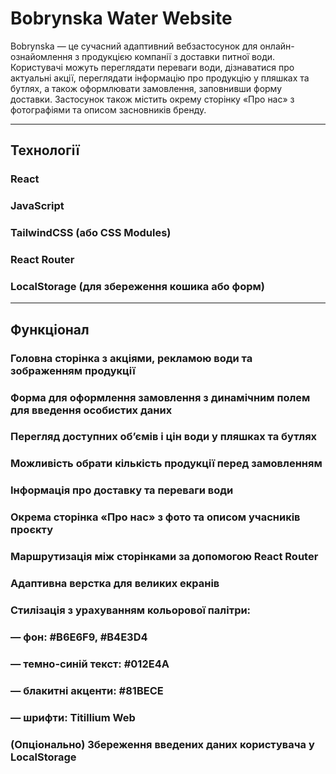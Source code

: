 # Bobrynska Water Website
Bobrynska — це сучасний адаптивний вебзастосунок для онлайн-ознайомлення з продукцією компанії з доставки питної води. Користувачі можуть переглядати переваги води, дізнаватися про актуальні акції, переглядати інформацію про продукцію у пляшках та бутлях, а також оформлювати замовлення, заповнивши форму доставки. Застосунок також містить окрему сторінку «Про нас» з фотографіями та описом засновників бренду.

---

## Технології
### React
### JavaScript
### TailwindCSS (або CSS Modules)
### React Router
### LocalStorage (для збереження кошика або форм)

---

## Функціонал
### Головна сторінка з акціями, рекламою води та зображенням продукції
### Форма для оформлення замовлення з динамічним полем для введення особистих даних
### Перегляд доступних об’ємів і цін води у пляшках та бутлях
### Можливість обрати кількість продукції перед замовленням
### Інформація про доставку та переваги води
### Окрема сторінка «Про нас» з фото та описом учасників проєкту
### Маршрутизація між сторінками за допомогою React Router
### Адаптивна верстка для великих екранів
### Стилізація з урахуванням кольорової палітри:
### — фон: #B6E6F9, #B4E3D4
### — темно-синій текст: #012E4A
### — блакитні акценти: #81BECE
### — шрифти: Titillium Web
### (Опціонально) Збереження введених даних користувача у LocalStorage
